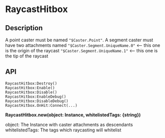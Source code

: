 # RaycastHitbox

## Description

A point caster must be named `"$Caster.Point"`.
A segment caster must have two attachments named
`"$Caster.Segment.UniqueName.0"`  <-- this one is the origin of the raycast
`"$Caster.Segment.UniqueName.1"`  <-- this one is the tip of the raycast

## API

```
RaycastHitbox:Destroy()
RaycastHitbox:Enable()
RaycastHitbox:Disable()
RaycastHitbox:EnableDebug()
RaycastHitbox:DisableDebug()
RaycastHitbox.OnHit:Connect(...)
```

**RaycastHitbox.new(object: Instance, whitelistedTags: {string})**

object: The Instance with caster attachments as descendants whitelistedTags: The tags which raycasting will whitelist
